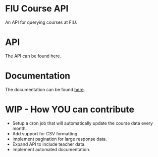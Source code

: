 # FIU Course API
An API for querying courses at FIU.

# API
The API can be found [here](https://fiu-course-api.herokuapp.com/api).

# Documentation
The documentation can be found [here](https://fiu-course-api.herokuapp.com/).

# WIP - How YOU can contribute
- Setup a cron job that will automatically update the course data every month.
- Add support for CSV formatting.
- Implement pagination for large response data.
- Expand API to include teacher data.
- Implement automated documentation.
